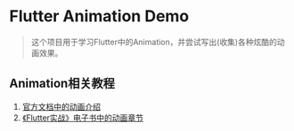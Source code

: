 # Flutter Animation Demo

>这个项目用于学习Flutter中的Animation，并尝试写出(收集)各种炫酷的动画效果。


## Animation相关教程
1. [官方文档中的动画介绍](https://flutter.io/docs/development/ui/animations)
2. [《Flutter实战》电子书中的动画章节](https://book.flutterchina.club/chapter9/)
